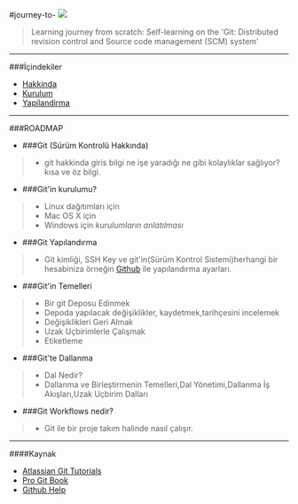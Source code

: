 #journey-to- ![][1]


> Learning journey from scratch: Self-learning on the 'Git: Distributed revision control and Source code management (SCM) system'

----------------------
###İçindekiler

* [Hakkinda](https://github.com/paufsc/journey-to-git/blob/master/docs/tr/Hakkinda.md)
* [Kurulum](https://github.com/paufsc/journey-to-git/blob/master/docs/tr/Kurulum.md)
* [Yapilandirma](https://github.com/paufsc/journey-to-git/blob/master/docs/tr/Yapilandirma.md)


--------------
###ROADMAP

* ###Git (Sürüm Kontrolü Hakkında)
> * git hakkinda giris bilgi ne işe yaradığı ne gibi kolaylıklar sağlıyor? kısa ve öz bilgi.

* ###Git'in kurulumu?
> * Linux dağıtımları için
> * Mac OS X için
> * Windows için *kurulumların anlatılması*

* ###Git Yapılandırma
> * Git kimliği, SSH Key ve git'in(Sürüm Kontrol Sistemi)herhangi bir hesabiniza örneğin [Github](https://github.com/) ile yapılandırma ayarları.
* ###Git'in Temelleri
> * Bir git Deposu Edinmek
> * Depoda yapılacak değişiklikler, kaydetmek,tarihçesini incelemek
> * Değişiklikleri Geri Almak
> * Uzak Uçbirimlerle Çalışmak
> * Etiketleme 

* ###Git'te Dallanma
> * Dal Nedir?
> * Dallanma ve Birleştirmenin Temelleri,Dal Yönetimi,Dallanma İş Akışları,Uzak Uçbirim Dalları

* ###Git Workflows nedir?
> - Git ile bir proje takım halinde nasıl çalışır.


----------------------
  [1]: https://github.com/paufsc/journey-to-git/blob/master/assets/img/git-1.png
  
####Kaynak
   * [Atlassian Git Tutorials](https://www.atlassian.com/git/)
   * [Pro Git Book](http://git-scm.com/book/tr)
   * [Github Help](https://help.github.com/)